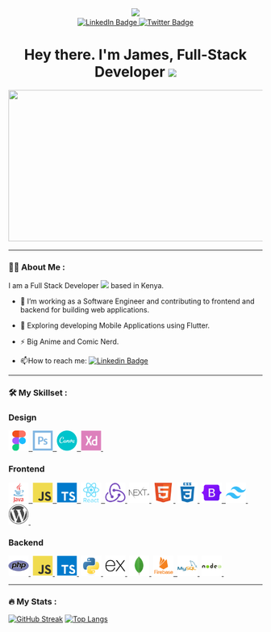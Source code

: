<div id="header" align="center">
  <img src="https://media.giphy.com/media/h408T6Y5GfmXBKW62l/giphy.gif" width="200"/>
  <div id="badges">
  <a href="https://www.linkedin.com/in/james-mbugua-78a63917b/">
    <img src="https://img.shields.io/badge/LinkedIn-black?style=for-the-badge&logo=linkedin&logoColor=white" alt="LinkedIn Badge"/>
  </a>
  <a href="https://twitter.com/Gt0ru">
    <img src="https://img.shields.io/badge/Twitter-black?style=for-the-badge&logo=twitter&logoColor=white" alt="Twitter Badge"/>
  </a>
</div>
<h1>
  Hey there. I'm James, Full-Stack Developer
  <img src="https://media.giphy.com/media/hvRJCLFzcasrR4ia7z/giphy.gif" width="30px"/>
</h1>
</div>
<div align="center">
  <img src="https://media.giphy.com/media/dWesBcTLavkZuG35MI/giphy.gif" width="600" height="300"/>
</div>

---

### :man_technologist: About Me :
I am a Full Stack Developer <img src="https://media.giphy.com/media/WUlplcMpOCEmTGBtBW/giphy.gif" width="30"> based in Kenya.

- :telescope: I’m working as a Software Engineer and contributing to frontend and backend for building web applications.

- :seedling: Exploring developing Mobile Applications using Flutter.

- :zap: Big Anime and Comic Nerd.

- :mailbox:How to reach me: [![Linkedin Badge](https://img.shields.io/badge/-JamesMbugua-black?style=flat&logo=Linkedin&logoColor=white)](https://www.linkedin.com/in/james-mbugua-78a63917b/)

---

### :hammer_and_wrench: My Skillset :
<div>
  <h3>Design</h3>
  <a href="https://www.figma.com/">
    <img src="https://github.com/devicons/devicon/blob/master/icons/figma/figma-original.svg" title="Figma" alt="Figma" width="40" height="40"/>&nbsp; </a>
  <a href="https://www.adobe.com/products/photoshop.html">
    <img src="https://github.com/devicons/devicon/blob/master/icons/photoshop/photoshop-line.svg" title="Photoshop" alt="photoshop" width="40" height="40"/>&nbsp; </a>
  <a href="https://www.canva.com/">
    <img src="https://github.com/devicons/devicon/blob/master/icons/canva/canva-original.svg" title="Canva" alt="Canva " width="40" height="40"/>&nbsp; </a>
  <a href="https://helpx.adobe.com/support/xd.html">
    <img src="https://github.com/devicons/devicon/blob/master/icons/xd/xd-plain.svg"  title="AdobeXD" alt="AdobeXD" width="40" height="40"/>&nbsp; </a>
        
</div>
<div>
  <h3>Frontend</h3>
  <a href="https://www.java.com/">
    <img src="https://github.com/devicons/devicon/blob/master/icons/java/java-original-wordmark.svg" title="Java" alt="Java" width="40" height="40"/>&nbsp; </a>
  <a href="https://www.javascript.com/">
    <img src="https://github.com/devicons/devicon/blob/master/icons/javascript/javascript-original.svg" title="JavaScript" alt="JavaScript" width="40"                         height="40"/>&nbsp; </a>
  <a href="https://www.typescriptlang.org/">
   <img src="https://github.com/devicons/devicon/blob/master/icons/typescript/typescript-original.svg" title="TypeScript" alt="TypeScript" width="40"                         height="40"/>&nbsp; </a>
  <a href="https://reactjs.org/">
    <img src="https://github.com/devicons/devicon/blob/master/icons/react/react-original-wordmark.svg" title="React" alt="React" width="40" height="40"/>&nbsp; </a>
  <a href="https://redux.js.org/">
    <img src="https://github.com/devicons/devicon/blob/master/icons/redux/redux-original.svg" title="Redux" alt="Redux " width="40" height="40"/>&nbsp;</a>
  <a href="https://nextjs.org/">
    <img src="https://github.com/devicons/devicon/blob/master/icons/nextjs/nextjs-original-wordmark.svg" title="NextJs" alt="NextJs" width="40" height="40"/>&nbsp;</a>
  <a href="https://en.wikipedia.org/wiki/HTML5">
    <img src="https://github.com/devicons/devicon/blob/master/icons/html5/html5-original.svg" title="HTML5" alt="HTML" width="40" height="40"/>&nbsp;</a>
  <a href="https://www.w3schools.com/css/">
    <img src="https://github.com/devicons/devicon/blob/master/icons/css3/css3-plain-wordmark.svg"  title="CSS3" alt="CSS" width="40" height="40"/>&nbsp;</a>
  <a href="https://getbootstrap.com/docs/3.4/javascript/">
    <img src="https://github.com/devicons/devicon/blob/master/icons/bootstrap/bootstrap-original.svg"  title="Bootstrap" alt="Bootstrap" width="40" height="40"/>&nbsp;   </a>
  <a href="https://www.tailwindcss.com/">
    <img src="https://github.com/devicons/devicon/blob/master/icons/tailwindcss/tailwindcss-plain.svg"  title="Tailwind" alt="Tailwind" width="40" height="40"/>&nbsp;    </a>
  <a href="https://wordpress.com/">
  <img src="https://github.com/devicons/devicon/blob/master/icons/wordpress/wordpress-plain.svg"  title="Wordpress" alt="Wordpress" width="40" height="40"/>&nbsp;</a>
                    
</div>
<div>
  <h3>Backend</h3>
  <a href="https://www.php.net/">
    <img src="https://github.com/devicons/devicon/blob/master/icons/php/php-original.svg" title="php" alt="php" width="40" height="40"/>&nbsp;</a>
  <a href="https://www.javascript.com/">
    <img src="https://github.com/devicons/devicon/blob/master/icons/javascript/javascript-original.svg" title="JavaScript" alt="JavaScript" width="40"                        height="40"/>&nbsp;</a>
  <a href="https://www.typescriptlang.org/">
    <img src="https://github.com/devicons/devicon/blob/master/icons/typescript/typescript-original.svg" title="TypeScript" alt="TypeScript" width="40"                        height="40"/>&nbsp;</a>
  <a href="https://www.python.org/">
    <img src="https://github.com/devicons/devicon/blob/master/icons/python/python-original.svg" title="Python" alt="Python" width="40" height="40"/>&nbsp;</a>
  <a href="https://expressjs.com/">
    <img src="https://github.com/devicons/devicon/blob/master/icons/express/express-original.svg" title="express" alt="express " width="40" height="40"/>&nbsp;</a>
  <a href="https://www.mongodb.com/">
    <img src="https://github.com/devicons/devicon/blob/master/icons/mongodb/mongodb-original.svg"  title="mongodb" alt="mongodb" width="40" height="40"/>&nbsp;</a>
  <a href="https://firebase.google.com/">
    <img src="https://github.com/devicons/devicon/blob/master/icons/firebase/firebase-plain-wordmark.svg" title="Firebase" alt="Firebase" width="40" height="40"/>&nbsp;    </a>
  <a href="https://www.mysql.com/">
    <img src="https://github.com/devicons/devicon/blob/master/icons/mysql/mysql-original-wordmark.svg" title="MySQL"  alt="MySQL" width="40" height="40"/>&nbsp;</a>
  <a href="https://nodejs.org/">
    <img src="https://github.com/devicons/devicon/blob/master/icons/nodejs/nodejs-original-wordmark.svg" title="NodeJS" alt="NodeJS" width="40" height="40"/>&nbsp;</a>
</div>

---

### :fire: My Stats :
[![GitHub Streak](http://github-readme-streak-stats.herokuapp.com?user=James-Toru&theme=tokyonight&border_radius=4)](https://git.io/streak-stats)
[![Top Langs](https://github-readme-stats.vercel.app/api/top-langs/?username=James-Toru&layout=compact&theme=tokyonight)](https://github.com/anuraghazra/github-readme-stats)
